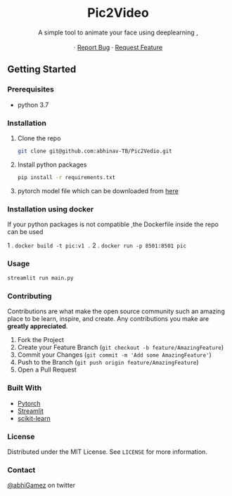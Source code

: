 

  <h1 align="center"> Pic2Video</h1>
  <p align="center">
    A simple tool to animate your face using deeplearning
    ,
    <a ></a>
    <br />
    <br />
<!--     <a href="https://github.com/othneildrew/Best-README-Template">View Demo</a> -->
    ·
    <a href="https://github.com/abhinav-TB/Pic2Vedio/issues">Report Bug</a>
    ·
    <a href="https://github.com/abhinav-TB/Pic2Vedio/issues">Request Feature</a>
  </p>
</p>



<!-- GETTING STARTED -->

## Getting Started


### Prerequisites
* python 3.7

### Installation

1. Clone the repo
   ```sh
   git clone git@github.com:abhinav-TB/Pic2Vedio.git
   ```
3. Install python packages
   ```sh
   pip install -r requirements.txt
   ```
4. pytorch model file which can be downloaded from [here](https://objectstorage.ap-hyderabad-1.oraclecloud.com/n/ax9kets4h5ld/b/pic2video_pth/o/vox-cpk.pth.tar)
   

### Installation using docker

If your python packages is not compatible ,the Dockerfile inside the repo can be used  

1 . ```docker build -t pic:v1 .```
2 .  ```docker run -p 8501:8501 pic```

<!-- USAGE EXAMPLES -->
### Usage

```sh 
streamlit run main.py
```


<!-- CONTRIBUTING -->
### Contributing

Contributions are what make the open source community such an amazing place to be learn, inspire, and create. Any contributions you make are **greatly appreciated**.

1. Fork the Project
2. Create your Feature Branch (`git checkout -b feature/AmazingFeature`)
3. Commit your Changes (`git commit -m 'Add some AmazingFeature'`)
4. Push to the Branch (`git push origin feature/AmazingFeature`)
5. Open a Pull Request

### Built With

* [Pytorch](https://pytorch.org/)
* [Streamlit](https://jquery.com)
* [scikit-learn](https://streamlit.io/)


<!-- LICENSE -->
###  License

Distributed under the MIT License. See `LICENSE` for more information.



<!-- CONTACT -->
### Contact

[@abhiGamez](https://twitter.com/abhiGamez) on twitter



<!-- MARKDOWN LINKS & IMAGES -->
<!-- https://www.markdownguide.org/basic-syntax/#reference-style-links -->
[contributors-shield]: https://img.shields.io/github/contributors/othneildrew/Best-README-Template.svg?style=for-the-badge
[contributors-url]: https://github.com/othneildrew/Best-README-Template/graphs/contributors
[forks-shield]: https://img.shields.io/github/forks/othneildrew/Best-README-Template.svg?style=for-the-badge
[forks-url]: https://github.com/othneildrew/Best-README-Template/network/members
[stars-shield]: https://img.shields.io/github/stars/othneildrew/Best-README-Template.svg?style=for-the-badge
[stars-url]: https://github.com/othneildrew/Best-README-Template/stargazers
[issues-shield]: https://img.shields.io/github/issues/othneildrew/Best-README-Template.svg?style=for-the-badge
[issues-url]: https://github.com/othneildrew/Best-README-Template/issues
[license-shield]: https://img.shields.io/github/license/othneildrew/Best-README-Template.svg?style=for-the-badge
[license-url]: https://github.com/othneildrew/Best-README-Template/blob/master/LICENSE.txt
[linkedin-shield]: https://img.shields.io/badge/-LinkedIn-black.svg?style=for-the-badge&logo=linkedin&colorB=555
[linkedin-url]: https://linkedin.com/in/othneildrew
[product-screenshot]: images/screenshot.png
